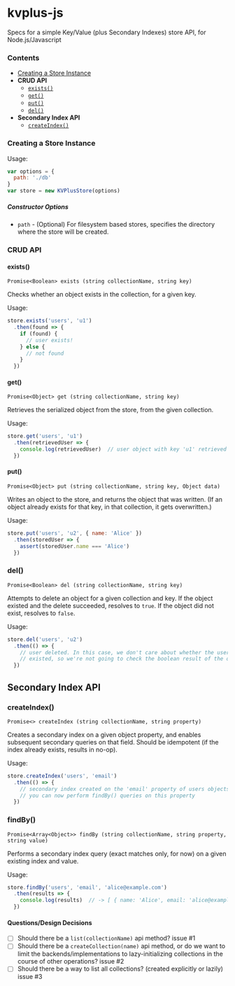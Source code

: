 # kvplus-js
Specs for a simple Key/Value (plus Secondary Indexes) store API, for Node.js/Javascript

### Contents

* [Creating a Store Instance](#creating-a-store-instance)
* **CRUD API**
  * [`exists()`](#exists)
  * [`get()`](#get)
  * [`put()`](#put)
  * [`del()`](#del)
* **Secondary Index API**
  * [`createIndex()`](#createindex)

### Creating a Store Instance

Usage:

```js
var options = {
  path: './db'
}
var store = new KVPlusStore(options)
```

##### Constructor Options

* `path` - (Optional) For filesystem based stores, specifies the directory
  where the store will be created.

### CRUD API

#### exists()

`Promise<Boolean> exists (string collectionName, string key)`

Checks whether an object exists in the collection, for a given key.

Usage:

```js
store.exists('users', 'u1')
  .then(found => {
    if (found) {
      // user exists!
    } else {
      // not found
    }
  })
```

#### get()

`Promise<Object> get (string collectionName, string key)`

Retrieves the serialized object from the store, from the given collection.

Usage:

```js
store.get('users', 'u1')
  .then(retrievedUser => {
    console.log(retrievedUser)  // user object with key 'u1' retrieved
  })
```

#### put()

`Promise<Object> put (string collectionName, string key, Object data)`

Writes an object to the store, and returns the object that was written. (If an
object already exists for that key, in that collection, it gets overwritten.)

Usage:

```js
store.put('users', 'u2', { name: 'Alice' })
  .then(storedUser => {
    assert(storedUser.name === 'Alice')
  })
```

### del()

`Promise<Boolean> del (string collectionName, string key)`

Attempts to delete an object for a given collection and key. If the object
existed and the delete succeeded, resolves to `true`. If the object did not
exist, resolves to `false`.

Usage:

```js
store.del('users', 'u2')
  .then(() => {
    // user deleted. In this case, we don't care about whether the user actually
    // existed, so we're not going to check the boolean result of the operation
  })
```

## Secondary Index API

### createIndex()

`Promise<> createIndex (string collectionName, string property)`

Creates a secondary index on a given object property, and enables subsequent
secondary queries on that field. Should be idempotent (if the index already
exists, results in no-op).

Usage:

```js
store.createIndex('users', 'email')
  .then(() => {
    // secondary index created on the 'email' property of users objects.
    // you can now perform findBy() queries on this property
  })
```

### findBy()

`Promise<Array<Object>> findBy (string collectionName, string property, string value)`

Performs a secondary index query (exact matches only, for now) on a given
existing index and value.

Usage:

```js
store.findBy('users', 'email', 'alice@example.com')
  .then(results => {
    console.log(results)  // -> [ { name: 'Alice', email: 'alice@example.com'} ]
  })
```

#### Questions/Design Decisions

* [ ] Should there be a `list(collectionName)` api method? issue #1
* [ ] Should there be a `createCollection(name)` api method, or do we want to
  limit the backends/implementations to lazy-initializing collections in the
  course of other operations? issue #2
* [ ] Should there be a way to list all collections? (created explicitly or
  lazily) issue #3

